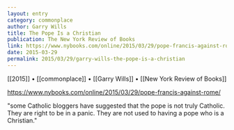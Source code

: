 ```yaml
---
layout: entry
category: commonplace
author: Garry Wills
title: The Pope Is a Christian
publication: The New York Review of Books
link: https://www.nybooks.com/online/2015/03/29/pope-francis-against-rome/
date: 2015-03-29
permalink: 2015/03/29/garry-wills-the-pope-is-a-christian
---
```


[[2015]] • [[commonplace]] • [[Garry Wills]] • [[New York Review of Books]]

https://www.nybooks.com/online/2015/03/29/pope-francis-against-rome/

"some Catholic bloggers have suggested that the pope is not truly Catholic. They are right to be in a panic. They are not used to having a pope who is a Christian."

